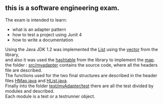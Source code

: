 ## this is a software engineering exam. <br />
The exam is intended to learn:
- what is an adapter pattern
- how to test a project using Junit 4
- how to write a documentation <br />

Using the Java JDK 1.2 was implemented the [List](https://github.com/Sputnik10g/Homework1/blob/start/src/myAdapter/ListAdapter.java) using the [vector](https://github.com/Sputnik10g/Homework1/blob/start/src/myAdapter/HVector.java) 
from the library,<br />
and also it was used the [hashtable](https://github.com/Sputnik10g/Homework1/blob/start/src/myAdapter/HHashtable.java) 
from the library to implement the [map](https://github.com/Sputnik10g/Homework1/blob/start/src/myAdapter/MapAdapter.java).<br />
the folder : [src/myadapter](https://github.com/Sputnik10g/Homework1/tree/start/src/myAdapter)
contains the source code, where all the headers file are described. <br />
The functions used for the two final structures are described in the header files 
[HMap.java](https://github.com/Sputnik10g/Homework1/blob/start/src/myAdapter/HMap.java) and
[HList.java](https://github.com/Sputnik10g/Homework1/blob/start/src/myAdapter/HList.java).<br />
Finally into the folder [test/myAdapter/test](https://github.com/Sputnik10g/Homework1/tree/start/Test/myAdapter/Test)
there are all the test divided by modules and described.<br /> 
Each module is a test or a testrunner object.<br />
